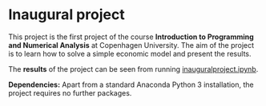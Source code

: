 # Inaugural project
This project is the first project of the course **Introduction to Programming and Numerical Analysis** at Copenhagen University.
The aim of the project is to learn how to solve a simple economic model and present the results.

The **results** of the project can be seen from running [inauguralproject.ipynb](inauguralproject.ipynb).

**Dependencies:** Apart from a standard Anaconda Python 3 installation, the project requires no further packages.